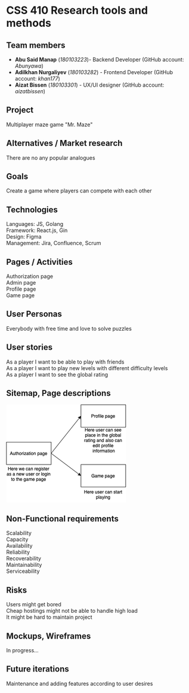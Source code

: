 # CSS 410 Research tools and methods
## Team members
+ **Abu Said Manap** (*180103223*)- Backend Developer (GitHub account: *Abunyawa*)
+ **Adilkhan Nurgaliyev** (*180103282*) - Frontend Developer (GitHub account: *khan177*)
+ **Aizat Bissen** (*180103301*) -  UX/UI designer (GitHub account: *aizatbissen*)

## Project
Multiplayer maze game "Mr. Maze"

## Alternatives / Market research
There are no any popular analogues

## Goals
Create a game where players can compete with each other

## Technologies
Languages: JS, Golang  
Framework: React.js, Gin  
Design: Figma  
Management: Jira, Confluence, Scrum

## Pages / Activities 
Authorization page  
Admin page  
Profile page  
Game page

## User Personas 
Everybody with free time and love to solve puzzles

## User stories
As a player I want to be able to play with friends  
As a player I want to play new levels with different difficulty levels  
As a player I want to see the global rating

## Sitemap, Page descriptions 
![sitemap](sitemap.png)

## Non-Functional requirements 
Scalability  
Capacity  
Availability  
Reliability  
Recoverability  
Maintainability  
Serviceability

## Risks 
Users might get bored  
Cheap hostings might not be able to handle high load  
It might be hard to maintain project

## Mockups, Wireframes 
In progress...

## Future iterations 
Maintenance and adding features according to user desires
